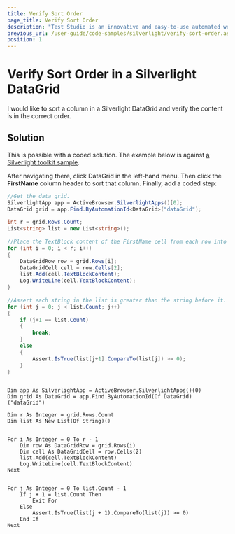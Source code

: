 ```yaml
---
title: Verify Sort Order
page_title: Verify Sort Order
description: "Test Studio is an innovative and easy-to-use automated web, WPF and load testing solution. Test Studio tests support essential technologies like ASP.NET AJAX, Silverlight, PHP and MVC. HTML5, Testing framework, functional testing, performance testing, load testing, exploratory testing, manual testing."
previous_url: /user-guide/code-samples/silverlight/verify-sort-order.aspx, /user-guide/code-samples/silverlight/verify-sort-order
position: 1
---
```

# Verify Sort Order in a Silverlight DataGrid

I would like to sort a column in a Silverlight DataGrid and verify the content is in the correct order.

## Solution

This is possible with a coded solution. The example below is against <a href="http://silverlight.codeplex.com/downloads/get/119862" target="_blank">a Silverlight toolkit sample</a>.
 
After navigating there, click DataGrid in the left-hand menu. Then click the **FirstName** column header to sort that column. Finally, add a coded step:

````C#
//Get the data grid.
SilverlightApp app = ActiveBrowser.SilverlightApps()[0];
DataGrid grid = app.Find.ByAutomationId<DataGrid>("dataGrid");
 
int r = grid.Rows.Count;
List<string> list = new List<string>();
 
//Place the TextBlock content of the FirstName cell from each row into the string list.
for (int i = 0; i < r; i++)
{
    DataGridRow row = grid.Rows[i];
    DataGridCell cell = row.Cells[2];   
    list.Add(cell.TextBlockContent);
    Log.WriteLine(cell.TextBlockContent);
}
 
//Assert each string in the list is greater than the string before it.
for (int j = 0; j < list.Count; j++)
{
    if (j+1 == list.Count)
    {
        break;
    }
    else
    {
        Assert.IsTrue(list[j+1].CompareTo(list[j]) >= 0);
    }
}
````
````VB

Dim app As SilverlightApp = ActiveBrowser.SilverlightApps()(0)
Dim grid As DataGrid = app.Find.ByAutomationId(Of DataGrid)("dataGrid")
 
Dim r As Integer = grid.Rows.Count
Dim list As New List(Of String)()
 

For i As Integer = 0 To r - 1
    Dim row As DataGridRow = grid.Rows(i)
    Dim cell As DataGridCell = row.Cells(2)
    list.Add(cell.TextBlockContent)
    Log.WriteLine(cell.TextBlockContent)
Next
 

For j As Integer = 0 To list.Count - 1
    If j + 1 = list.Count Then
        Exit For
    Else
        Assert.IsTrue(list(j + 1).CompareTo(list(j)) >= 0)
    End If
Next
````


